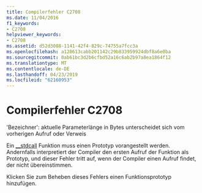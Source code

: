 ```yaml
---
title: Compilerfehler C2708
ms.date: 11/04/2016
f1_keywords:
- C2708
helpviewer_keywords:
- C2708
ms.assetid: d52d3088-1141-42f4-829c-74755a7fcc3a
ms.openlocfilehash: a128613cabb201142c29b833959924dbf8a6e0ba
ms.sourcegitcommit: 0ab61bc3d2b6cfbd52a16c6ab2b97a8ea1864f12
ms.translationtype: MT
ms.contentlocale: de-DE
ms.lasthandoff: 04/23/2019
ms.locfileid: "62160953"
---
```

# <a name="compiler-error-c2708"></a>Compilerfehler C2708

'Bezeichner': aktuelle Parameterlänge in Bytes unterscheidet sich vom vorherigen Aufruf oder Verweis

Ein [__stdcall](../../cpp/stdcall.md) Funktion muss einen Prototyp vorangestellt werden. Andernfalls interpretiert der Compiler den ersten Aufruf der Funktion als Prototyp, und dieser Fehler tritt auf, wenn der Compiler einen Aufruf findet, der nicht übereinstimmen.

Klicken Sie zum Beheben dieses Fehlers einen Funktionsprototyp hinzufügen.